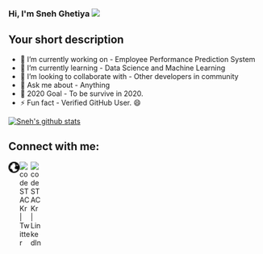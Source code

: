 ### Hi, I'm Sneh Ghetiya <img src="https://media.giphy.com/media/hvRJCLFzcasrR4ia7z/giphy.gif" width="25px">
## Your short description
- 🔭 I’m currently working on - Employee Performance Prediction System
- 🌱 I’m currently learning - Data Science and Machine Learning
- 👯 I’m looking to collaborate with - Other developers in community
- 💬 Ask me about - Anything
- 🥅 2020 Goal - To be survive in 2020.
- ⚡ Fun fact - Verified GitHub User. :smile:
<!-- Sneh7539 means username in below README.md -->
<!-- Also feel free to update second URL to any URL -->
[![Sneh's github stats](https://github-readme-stats.vercel.app/api?username=Sneh7539&count_private=true&include_all_commits=true&theme=radical)](https://google.com)
## Connect with me:
[<img align="left" alt="codeSTACKr.com" width="22px" src="https://raw.githubusercontent.com/iconic/open-iconic/master/svg/globe.svg" />][website]
[<img align="left" alt="codeSTACKr | Twitter" width="22px" src="https://cdn.jsdelivr.net/npm/simple-icons@v3/icons/twitter.svg" />][twitter]
[<img align="left" alt="codeSTACKr | LinkedIn" width="22px" src="https://cdn.jsdelivr.net/npm/simple-icons@v3/icons/linkedin.svg" />][linkedin]
<br />
<!-- Optional if you have blogs -->
<!-- BLOG-POST-LIST:START -->
<!-- BLOG-POST-LIST:END -->
<!-- This section you create this variables that are used above -->
[website]: https://sneh7539.github.io/
[twitter]: https://twitter.com/SnehPat37472274/
[linkedin]: https://www.linkedin.com/in/sneh-ghetiya-691652142/
